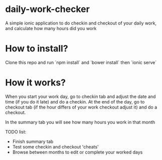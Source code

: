 # daily-work-checker
A simple ionic application to do checkin and checkout of your daily work, and calculate how many hours did you work

# How to install?
Clone this repo and run ´npm install´ and ´bower install´ then ´ionic serve´

# How it works?
When you start your work day, go to checkin tab and adjust the date and time (if you do it late) and do a checkin. At the end of the day, go to checkout tab (if the hour differs of your work checkout adjust it) and do a checkout.

In the summary tab you will see how many hours you work in that month

TODO list:

- Finish summary tab
- Test some checkin and checkout 'cheats'
- Browse between months to edit or complete your worked days

